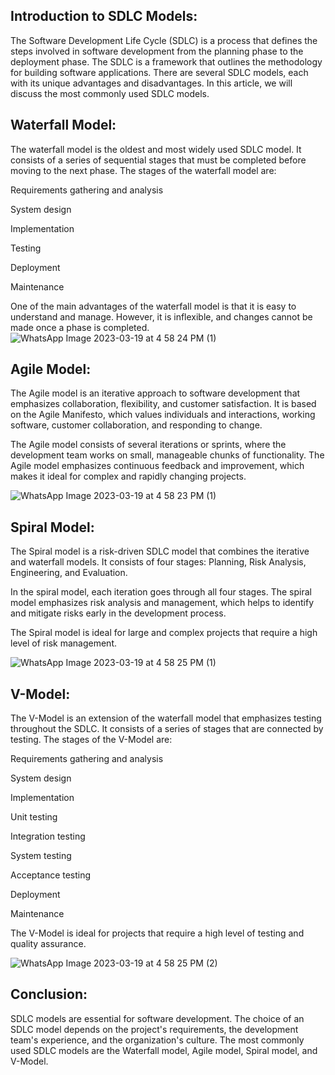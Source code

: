 ## Introduction to SDLC Models:
The Software Development Life Cycle (SDLC) is a process that defines the steps involved in software development from the planning phase to the deployment phase. The SDLC is a framework that outlines the methodology for building software applications. There are several SDLC models, each with its unique advantages and disadvantages. In this article, we will discuss the most commonly used SDLC models.

## Waterfall Model:
The waterfall model is the oldest and most widely used SDLC model. It consists of a series of sequential stages that must be completed before moving to the next phase. The stages of the waterfall model are:

Requirements gathering and analysis

System design

Implementation

Testing

Deployment

Maintenance

One of the main advantages of the waterfall model is that it is easy to understand and manage. However, it is inflexible, and changes cannot be made once a phase is completed.
![WhatsApp Image 2023-03-19 at 4 58 24 PM (1)](https://user-images.githubusercontent.com/102752269/226174022-2c857315-2674-469f-9728-b3b6c6aa3a81.jpeg)

## Agile Model:
The Agile model is an iterative approach to software development that emphasizes collaboration, flexibility, and customer satisfaction. It is based on the Agile Manifesto, which values individuals and interactions, working software, customer collaboration, and responding to change.

The Agile model consists of several iterations or sprints, where the development team works on small, manageable chunks of functionality. The Agile model emphasizes continuous feedback and improvement, which makes it ideal for complex and rapidly changing projects.

![WhatsApp Image 2023-03-19 at 4 58 23 PM (1)](https://user-images.githubusercontent.com/102752269/226174064-1b04ea87-754e-4d32-af97-7ceefbfd4c65.jpeg)

## Spiral Model:
The Spiral model is a risk-driven SDLC model that combines the iterative and waterfall models. It consists of four stages: Planning, Risk Analysis, Engineering, and Evaluation.

In the spiral model, each iteration goes through all four stages. The spiral model emphasizes risk analysis and management, which helps to identify and mitigate risks early in the development process.

The Spiral model is ideal for large and complex projects that require a high level of risk management.

![WhatsApp Image 2023-03-19 at 4 58 25 PM (1)](https://user-images.githubusercontent.com/102752269/226174112-8cb6aeba-0346-401c-b09c-38567294d5c4.jpeg)

## V-Model:
The V-Model is an extension of the waterfall model that emphasizes testing throughout the SDLC. It consists of a series of stages that are connected by testing. The stages of the V-Model are:

Requirements gathering and analysis

System design

Implementation

Unit testing

Integration testing

System testing

Acceptance testing

Deployment

Maintenance

The V-Model is ideal for projects that require a high level of testing and quality assurance.

![WhatsApp Image 2023-03-19 at 4 58 25 PM (2)](https://user-images.githubusercontent.com/102752269/226174134-b33ab5f5-75c0-4f73-b91a-005e6e5e3622.jpeg)

## Conclusion:
SDLC models are essential for software development. The choice of an SDLC model depends on the project's requirements, the development team's experience, and the organization's culture. The most commonly used SDLC models are the Waterfall model, Agile model, Spiral model, and V-Model.


